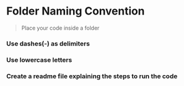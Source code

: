 # Folder Naming Convention
> Place your code inside a folder
### Use dashes(-) as delimiters
### Use lowercase letters
### Create a readme file explaining the steps to run the code

